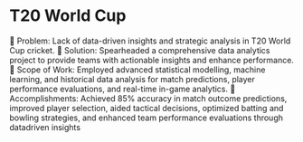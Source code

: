 # T20 World Cup
  Problem: Lack of data-driven insights and strategic analysis in T20 World Cup cricket.  Solution: Spearheaded a comprehensive data analytics project to provide teams with actionable insights and enhance performance.  Scope of Work: Employed advanced statistical modelling, machine learning, and historical data analysis for match predictions, player performance evaluations, and real-time in-game analytics.  Accomplishments: Achieved 85% accuracy in match outcome predictions, improved player selection, aided tactical decisions, optimized batting and bowling strategies, and enhanced team performance evaluations through datadriven insights

